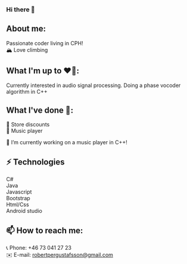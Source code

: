 ### Hi there 👋  

## About me:  
Passionate coder living in CPH!  
🏔️ Love climbing  

## What I'm up to ❤️‍🔥:  
Currently interested in audio signal processing. Doing a phase vocoder algorithm in C++  

## What I've done 🍇:  
🏪 Store discounts    
🎼 Music player

🔭 I’m currently working on a music player in C++!  

## ⚡ Technologies
C#  
Java   
Javascript  
Bootstrap  
Html/Css  
Android studio  

  
## 📫 How to reach me:   
📞 Phone: +46 73 041 27 23  
✉️ E-mail: robertpergustafsson@gmail.com  

<!--
**carrotunderscore/carrotunderscore** is a ✨ _special_ ✨ repository because its `README.md` (this file) appears on your GitHub profile.

Here are some ideas to get you started:

- 🔭 I’m currently working on ...
- 🌱 I’m currently learning ...
- 👯 I’m looking to collaborate on ...
- 🤔 I’m looking for help with ...
- 💬 Ask me about ...
- 📫 How to reach me: ...
- 😄 Pronouns: ...
- ⚡ Fun fact: ...
-->
